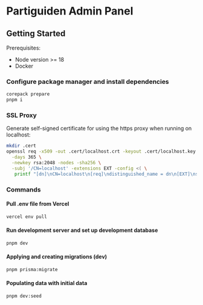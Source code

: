 # Partiguiden Admin Panel

## Getting Started

Prerequisites:

- Node version >= 18
- Docker

### Configure package manager and install dependencies

```bash
corepack prepare
pnpm i
```

### SSL Proxy

Generate self-signed certificate for using the https proxy when running on localhost:

```bash
mkdir .cert
openssl req -x509 -out .cert/localhost.crt -keyout .cert/localhost.key \
  -days 365 \
  -newkey rsa:2048 -nodes -sha256 \
  -subj '/CN=localhost' -extensions EXT -config <( \
   printf "[dn]\nCN=localhost\n[req]\ndistinguished_name = dn\n[EXT]\nsubjectAltName=DNS:localhost\nkeyUsage=digitalSignature\nextendedKeyUsage=serverAuth")
```

### Commands

#### Pull .env file from Vercel

```bash
vercel env pull
```

#### Run development server and set up development database

```bash
pnpm dev
```

#### Applying and creating migrations (dev)

```bash
pnpm prisma:migrate
```

#### Populating data with initial data

```bash
pnpm dev:seed
```
